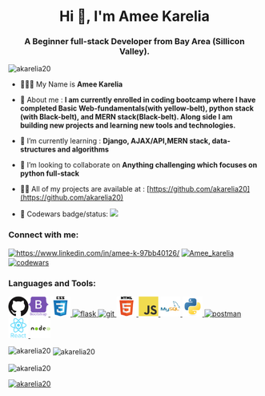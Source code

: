 <h1 align="center"> Hi 👋, I'm Amee Karelia </h1>
<h3 align="center">A Beginner full-stack Developer from Bay Area (Sillicon Valley).</h3>

<p align="left"> <img src="https://komarev.com/ghpvc/?username=akarelia20&label=Profile%20views&color=0e75b6&style=flat" alt="akarelia20" /> </p>


- 💁🏻‍♀️ My Name is **Amee Karelia**

- 💬 About me : **I am currently enrolled in coding bootcamp where I have completed Basic Web-fundamentals(with yellow-belt), python stack (with Black-belt), and MERN stack(Black-belt). Along side I am building new projects and learning new tools and technologies.**

- 🌱 I’m currently learning : **Django, AJAX/API,MERN stack, data-structures and algorithms**

- 👯 I’m looking to collaborate on  **Anything challenging which focuses on python full-stack**

- 👨‍💻 All of my projects are available at : [https://github.com/akarelia20](https://github.com/akarelia20)

- 🌟 Codewars badge/status: <img src="https://www.codewars.com/users/akarelia20/badges/micro">




<h3 align="left">Connect with me:</h3>
<p align="left">
<a href="https://linkedin.com/in/https://www.linkedin.com/in/amee-k-97bb40126/" target="blank"><img align="center" src="https://raw.githubusercontent.com/rahuldkjain/github-profile-readme-generator/master/src/images/icons/Social/linked-in-alt.svg" alt="https://www.linkedin.com/in/amee-k-97bb40126/" height="30" width="40" /></a>
<a href="https://www.hackerrank.com/Amee_karelia16" target="blank"><img align="center" src="https://raw.githubusercontent.com/rahuldkjain/github-profile-readme-generator/master/src/images/icons/Social/hackerrank.svg" alt="Amee_karelia" height="30" width="40" /></a>
<a href="https://www.codewars.com/users/akarelia20"> <img align="center" src="https://www.codewars.com/packs/assets/logo.61192cf7.svg" alt="codewars" width="40" height="30" /> </a> 
</p>

<h3 align="left">Languages and Tools:</h3>
<p align="left"> <a href="https://getbootstrap.com" target="_blank" rel="noreferrer"> <img src="https://raw.githubusercontent.com/devicons/devicon/master/icons/bootstrap/bootstrap-plain-wordmark.svg" alt="bootstrap" width="40" height="40"/> </a> <a href="https://www.w3schools.com/css/" target="_blank" rel="noreferrer"> <img src="https://raw.githubusercontent.com/devicons/devicon/master/icons/css3/css3-original-wordmark.svg" alt="css3" width="40" height="40"/> </a> 
<a href="https://flask.palletsprojects.com/" target="_blank" rel="noreferrer"> <img src="https://www.vectorlogo.zone/logos/pocoo_flask/pocoo_flask-icon.svg" alt="flask" width="40" height="40"/> </a> <a href="https://git-scm.com/" target="_blank" rel="noreferrer"> <img src="https://www.vectorlogo.zone/logos/git-scm/git-scm-icon.svg" alt="git" width="40" height="40"/> </a> <a href="https://www.w3.org/html/" target="_blank" rel="noreferrer"> <img src="https://raw.githubusercontent.com/devicons/devicon/master/icons/html5/html5-original-wordmark.svg" alt="html5" width="40" height="40"/> </a> <a href="https://developer.mozilla.org/en-US/docs/Web/JavaScript" target="_blank" rel="noreferrer"> <img src="https://raw.githubusercontent.com/devicons/devicon/master/icons/javascript/javascript-original.svg" alt="javascript" width="40" height="40"/> </a> <a href="https://www.mysql.com/" target="_blank" rel="noreferrer"> <img src="https://raw.githubusercontent.com/devicons/devicon/master/icons/mysql/mysql-original-wordmark.svg" alt="mysql" width="40" height="40"/> </a> <a href="https://www.python.org" target="_blank" rel="noreferrer"> <img src="https://raw.githubusercontent.com/devicons/devicon/master/icons/python/python-original.svg" alt="python" width="40" height="40"/> </a> <img align="left" alt="GitHub" width="40" height="40"src="https://raw.githubusercontent.com/github/explore/78df643247d429f6cc873026c0622819ad797942/topics/github/github.png" /> <a href="https://postman.com" target="_blank" rel="noreferrer"> <img src="https://www.vectorlogo.zone/logos/getpostman/getpostman-icon.svg" alt="postman" width="40" height="40"/> </a> <a href="https://reactjs.org/" target="_blank" rel="noreferrer"> <img src="https://raw.githubusercontent.com/devicons/devicon/master/icons/react/react-original-wordmark.svg" alt="react" width="40" height="40"/> </a>
  <a href="https://nodejs.org" target="_blank" rel="noreferrer"> <img src="https://raw.githubusercontent.com/devicons/devicon/master/icons/nodejs/nodejs-original-wordmark.svg" alt="nodejs" width="40" height="40"/> </a> 
</p>

<p><img align="left" src="https://github-readme-stats.vercel.app/api/top-langs?username=akarelia20&show_icons=true&locale=en&layout=compact" alt="akarelia20" /></p>


<p>&nbsp;<img align="center" src="https://github-readme-stats.vercel.app/api?username=akarelia20&show_icons=true&locale=en" alt="akarelia20" /></p>

<p><img align="center" src="https://github-readme-streak-stats.herokuapp.com/?user=akarelia20&" alt="akarelia20" /></p>

<p align="left"> <a href="https://github.com/ryo-ma/github-profile-trophy"><img src="https://github-profile-trophy.vercel.app/?username=akarelia20" alt="akarelia20" /></a> </p>

